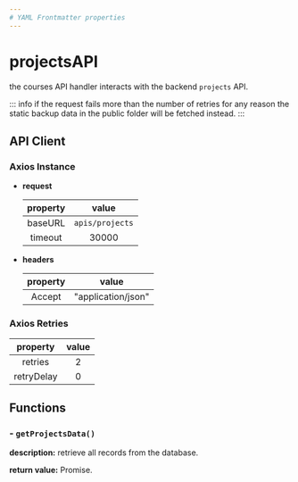 ```yaml
---
# YAML Frontmatter properties
---
```


# projectsAPI

the courses API handler interacts with the backend `projects` API.

::: info
if the request fails more than the number of retries for any reason the static backup data in the public folder will be fetched instead.
:::

## API Client

### Axios Instance

- **request**

  | property |      value      |
  | :------: | :-------------: |
  | baseURL  | `apis/projects` |
  | timeout  |      30000      |

- **headers**

  | property |       value        |
  | :------: | :----------------: |
  |  Accept  | "application/json" |

### Axios Retries

|  property  | value |
| :--------: | :---: |
|  retries   |   2   |
| retryDelay |   0   |

## Functions

### - `getProjectsData()`

**description:** retrieve all records from the database.

**return value:** Promise.
